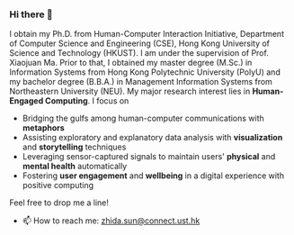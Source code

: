 ### Hi there 👋

I obtain my Ph.D. from Human-Computer Interaction Initiative, Department of Computer Science and Engineering (CSE), Hong Kong University of Science and Technology (HKUST). I am under the supervision of Prof. Xiaojuan Ma. Prior to that, I obtained my master degree (M.Sc.) in Information Systems from Hong Kong Polytechnic University (PolyU) and my bachelor degree (B.B.A.) in Management Information Systems from Northeastern University (NEU). My major research interest lies in __Human-Engaged Computing__. I focus on

* Bridging the gulfs among human-computer communications with __metaphors__
* Assisting exploratory and explanatory data analysis with __visualization__ and __storytelling__ techniques
* Leveraging sensor-captured signals to maintain users' __physical__ and __mental health__ automatically
* Fostering __user engagement__ and __wellbeing__ in a digital experience with positive computing

Feel free to drop me a line!
- 📫 How to reach me: zhida.sun@connect.ust.hk

<!--
**sunzhida/sunzhida** is a ✨ _special_ ✨ repository because its `README.md` (this file) appears on your GitHub profile.

Here are some ideas to get you started:

- 🔭 I’m currently working on ...
- 🌱 I’m currently learning ...
- 👯 I’m looking to collaborate on ...
- 🤔 I’m looking for help with ...
- 💬 Ask me about ...
- 📫 How to reach me: ...
- 😄 Pronouns: ...
- ⚡ Fun fact: ...
-->
